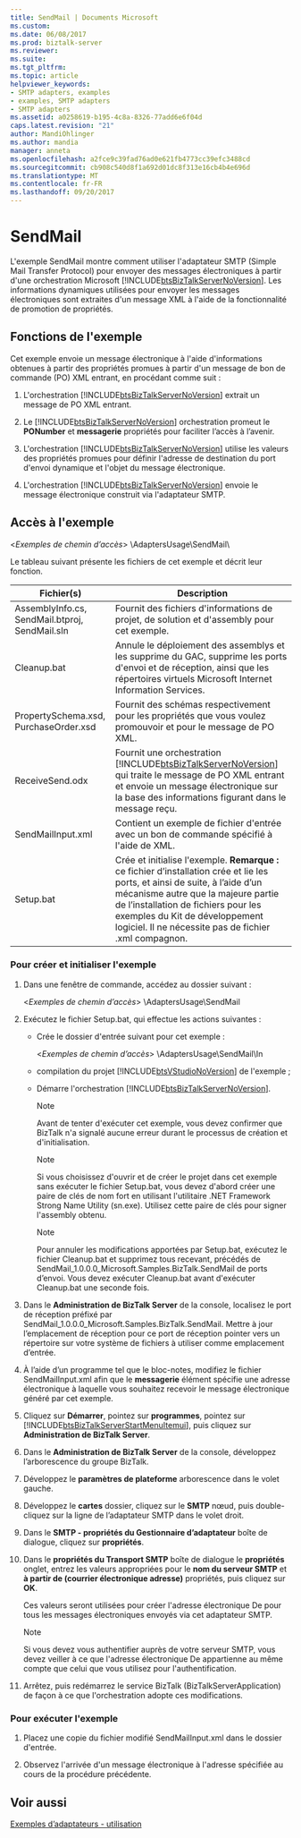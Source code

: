 ```yaml
---
title: SendMail | Documents Microsoft
ms.custom: 
ms.date: 06/08/2017
ms.prod: biztalk-server
ms.reviewer: 
ms.suite: 
ms.tgt_pltfrm: 
ms.topic: article
helpviewer_keywords:
- SMTP adapters, examples
- examples, SMTP adapters
- SMTP adapters
ms.assetid: a0258619-b195-4c8a-8326-77add6e6f04d
caps.latest.revision: "21"
author: MandiOhlinger
ms.author: mandia
manager: anneta
ms.openlocfilehash: a2fce9c39fad76ad0e621fb4773cc39efc3488cd
ms.sourcegitcommit: cb908c540d8f1a692d01dc8f313e16cb4b4e696d
ms.translationtype: MT
ms.contentlocale: fr-FR
ms.lasthandoff: 09/20/2017
---
```

# <a name="sendmail"></a>SendMail
L'exemple SendMail montre comment utiliser l'adaptateur SMTP (Simple Mail Transfer Protocol) pour envoyer des messages électroniques à partir d'une orchestration Microsoft [!INCLUDE[btsBizTalkServerNoVersion](../includes/btsbiztalkservernoversion-md.md)]. Les informations dynamiques utilisées pour envoyer les messages électroniques sont extraites d'un message XML à l'aide de la fonctionnalité de promotion de propriétés.  
  
## <a name="what-this-sample-does"></a>Fonctions de l'exemple  
 Cet exemple envoie un message électronique à l'aide d'informations obtenues à partir des propriétés promues à partir d'un message de bon de commande (PO) XML entrant, en procédant comme suit :  
  
1.  L'orchestration [!INCLUDE[btsBizTalkServerNoVersion](../includes/btsbiztalkservernoversion-md.md)] extrait un message de PO XML entrant.  
  
2.  Le [!INCLUDE[btsBizTalkServerNoVersion](../includes/btsbiztalkservernoversion-md.md)] orchestration promeut le **PONumber** et **messagerie** propriétés pour faciliter l’accès à l’avenir.  
  
3.  L'orchestration [!INCLUDE[btsBizTalkServerNoVersion](../includes/btsbiztalkservernoversion-md.md)] utilise les valeurs des propriétés promues pour définir l'adresse de destination du port d'envoi dynamique et l'objet du message électronique.  
  
4.  L'orchestration [!INCLUDE[btsBizTalkServerNoVersion](../includes/btsbiztalkservernoversion-md.md)] envoie le message électronique construit via l'adaptateur SMTP.  
  
## <a name="where-to-find-this-sample"></a>Accès à l'exemple  
 \<*Exemples de chemin d’accès*> \AdaptersUsage\SendMail\  
  
 Le tableau suivant présente les fichiers de cet exemple et décrit leur fonction.  
  
|Fichier(s)| Description|  
|---------------|-----------------|  
|AssemblyInfo.cs, SendMail.btproj, SendMail.sln|Fournit des fichiers d'informations de projet, de solution et d'assembly pour cet exemple.|  
|Cleanup.bat|Annule le déploiement des assemblys et les supprime du GAC, supprime les ports d'envoi et de réception, ainsi que les répertoires virtuels Microsoft Internet Information Services.|  
|PropertySchema.xsd, PurchaseOrder.xsd|Fournit des schémas respectivement pour les propriétés que vous voulez promouvoir et pour le message de PO XML.|  
|ReceiveSend.odx|Fournit une orchestration [!INCLUDE[btsBizTalkServerNoVersion](../includes/btsbiztalkservernoversion-md.md)] qui traite le message de PO XML entrant et envoie un message électronique sur la base des informations figurant dans le message reçu.|  
|SendMailInput.xml|Contient un exemple de fichier d'entrée avec un bon de commande spécifié à l'aide de XML.|  
|Setup.bat|Crée et initialise l'exemple. **Remarque :** ce fichier d’installation crée et lie les ports, et ainsi de suite, à l’aide d’un mécanisme autre que la majeure partie de l’installation de fichiers pour les exemples du Kit de développement logiciel. Il ne nécessite pas de fichier .xml compagnon.|  
  
### <a name="to-build-and-initialize-this-sample"></a>Pour créer et initialiser l'exemple  
  
1.  Dans une fenêtre de commande, accédez au dossier suivant :  
  
     \<*Exemples de chemin d’accès*> \AdaptersUsage\SendMail  
  
2.  Exécutez le fichier Setup.bat, qui effectue les actions suivantes :  
  
    -   Crée le dossier d'entrée suivant pour cet exemple :  
  
         \<*Exemples de chemin d’accès*> \AdaptersUsage\SendMail\In  
  
    -   compilation du projet [!INCLUDE[btsVStudioNoVersion](../includes/btsvstudionoversion-md.md)] de l'exemple ;  
  
    -   Démarre l'orchestration [!INCLUDE[btsBizTalkServerNoVersion](../includes/btsbiztalkservernoversion-md.md)].  
  
        > [!NOTE]
        >  Avant de tenter d'exécuter cet exemple, vous devez confirmer que BizTalk n'a signalé aucune erreur durant le processus de création et d'initialisation.  
  
        > [!NOTE]
        >  Si vous choisissez d'ouvrir et de créer le projet dans cet exemple sans exécuter le fichier Setup.bat, vous devez d'abord créer une paire de clés de nom fort en utilisant l'utilitaire .NET Framework Strong Name Utility (sn.exe). Utilisez cette paire de clés pour signer l'assembly obtenu.  
  
        > [!NOTE]
        >  Pour annuler les modifications apportées par Setup.bat, exécutez le fichier Cleanup.bat et supprimez tous recevant, précédés de SendMail_1.0.0.0_Microsoft.Samples.BizTalk.SendMail de ports d’envoi. Vous devez exécuter Cleanup.bat avant d'exécuter Cleanup.bat une seconde fois.  
  
3.  Dans le **Administration de BizTalk Server** de la console, localisez le port de réception préfixé par SendMail_1.0.0.0_Microsoft.Samples.BizTalk.SendMail. Mettre à jour l’emplacement de réception pour ce port de réception pointer vers un répertoire sur votre système de fichiers à utiliser comme emplacement d’entrée.  
  
4.  À l’aide d’un programme tel que le bloc-notes, modifiez le fichier SendMailInput.xml afin que le **messagerie** élément spécifie une adresse électronique à laquelle vous souhaitez recevoir le message électronique généré par cet exemple.  
  
5.  Cliquez sur **Démarrer**, pointez sur **programmes**, pointez sur [!INCLUDE[btsBizTalkServerStartMenuItemui](../includes/btsbiztalkserverstartmenuitemui-md.md)], puis cliquez sur **Administration de BizTalk Server**.  
  
6.  Dans le **Administration de BizTalk Server** de la console, développez l’arborescence du groupe BizTalk.  
  
7.  Développez le **paramètres de plateforme** arborescence dans le volet gauche.  
  
8.  Développez le **cartes** dossier, cliquez sur le **SMTP** nœud, puis double-cliquez sur la ligne de l’adaptateur SMTP dans le volet droit.  
  
9. Dans le **SMTP - propriétés du Gestionnaire d’adaptateur** boîte de dialogue, cliquez sur **propriétés**.  
  
10. Dans le **propriétés du Transport SMTP** boîte de dialogue le **propriétés** onglet, entrez les valeurs appropriées pour le **nom du serveur SMTP** et **à partir de (courrier électronique adresse)** propriétés, puis cliquez sur **OK**.  
  
     Ces valeurs seront utilisées pour créer l'adresse électronique De pour tous les messages électroniques envoyés via cet adaptateur SMTP.  
  
    > [!NOTE]
    >  Si vous devez vous authentifier auprès de votre serveur SMTP, vous devez veiller à ce que l'adresse électronique De appartienne au même compte que celui que vous utilisez pour l'authentification.  
  
11. Arrêtez, puis redémarrez le service BizTalk (BizTalkServerApplication) de façon à ce que l'orchestration adopte ces modifications.  
  
### <a name="to-run-this-sample"></a>Pour exécuter l'exemple  
  
1.  Placez une copie du fichier modifié SendMailInput.xml dans le dossier d'entrée.  
  
2.  Observez l'arrivée d'un message électronique à l'adresse spécifiée au cours de la procédure précédente.  
  
## <a name="see-also"></a>Voir aussi  
 [Exemples d’adaptateurs - utilisation](../core/adapter-samples-usage.md)